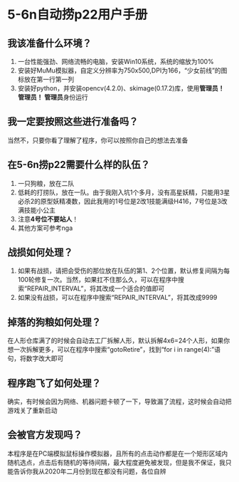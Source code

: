 # 5-6n自动捞p22用户手册

## 我该准备什么环境？
1. 一台性能强劲、网络流畅的电脑，安装Win10系统，系统的缩放为100%
2. 安装好MuMu模拟器，自定义分辨率为750x500,DPI为166，“少女前线”的图标放在第一行第一列
3. 安装好python，并安装opencv(4.2.0)、skimage(0.17.2)库，使用**管理员！ 管理员！ 管理员**身份运行

## 我一定要按照这些进行准备吗？
当然不，只要你看了理解了程序，你可以按照你自己的想法去准备

## 在5-6n捞p22需要什么样的队伍？
1. 一只狗粮，放在二队 
2. 低耗的打捞队，放在一队。由于我刚入坑1个多月，没有高星妖精，只能用3星必杀2的原型妖精凑数，因此我用的1号位是2改1技能满级H416，7号位是3改满技能小公主
3. 注意**4号位不要站人**！
4. 其他方案可参考nga

## 战损如何处理？
1. 如果有战损，请把会受伤的那位放在队伍的第1、2个位置，默认修复间隔为每100轮修复一次。当然，如果扛不住那么久，可以在程序中搜索“REPAIR_INTERVAL”，将其改成一个适合的值即可
2. 如果没有战损，可以在程序中搜索“REPAIR_INTERVAL”，将其改成9999

## 掉落的狗粮如何处理？
在人形仓库满了的时候会自动去工厂拆解人形，默认拆解4x6=24个人形，如果你想一次拆解更多，可以在程序中搜索“gotoRetire”，找到“for i in range(4):”语句，将数字改大即可

## 程序跑飞了如何处理？
确实，有时候会因为网络、机器问题卡顿了一下，导致漏了流程，这时候会自动把游戏关了重新启动

## 会被官方发现吗？
本程序是在PC端模拟鼠标操作模拟器，且所有的点击动作都是在一个矩形区域内随机选点，点击后有随机的等待间隔，最大程度避免被发现，但是我不保证，我只能告诉你我从2020年二月份到现在都没有问题，各位自辨
